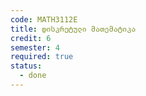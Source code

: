 ```yaml
---
code: MATH3112E
title: დისკრეტული მათემატიკა
credit: 6
semester: 4
required: true
status:
  - done
---
```


